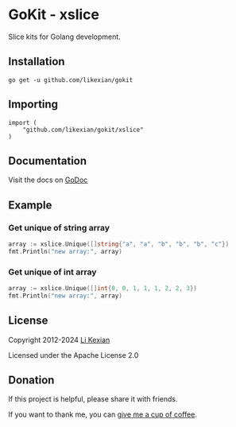 # GoKit - xslice

Slice kits for Golang development.

## Installation

    go get -u github.com/likexian/gokit

## Importing

    import (
        "github.com/likexian/gokit/xslice"
    )

## Documentation

Visit the docs on [GoDoc](https://godoc.org/github.com/likexian/gokit/xslice)

## Example

### Get unique of string array

```go
array := xslice.Unique([]string{"a", "a", "b", "b", "b", "c"})
fmt.Println("new array:", array)
```

### Get unique of int array

```go
array := xslice.Unique([]int{0, 0, 1, 1, 1, 2, 2, 3})
fmt.Println("new array:", array)
```

## License

Copyright 2012-2024 [Li Kexian](https://www.likexian.com/)

Licensed under the Apache License 2.0

## Donation

If this project is helpful, please share it with friends.

If you want to thank me, you can [give me a cup of coffee](https://www.likexian.com/donate/).
